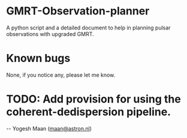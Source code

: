 # GMRT-Observation-planner
A python script and a detailed document to help in planning pulsar observations with upgraded GMRT.

# Known bugs
None, if you notice any, please let me know.

# TODO: Add provision for using the coherent-dedispersion pipeline.

-- Yogesh Maan  (maan@astron.nl)
